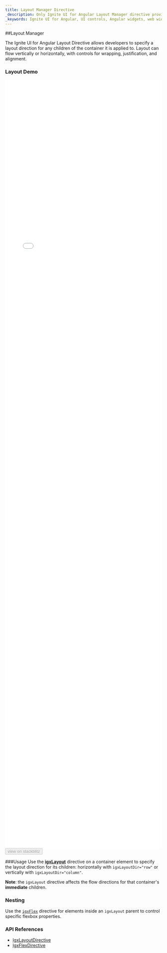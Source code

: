 ```yaml
---
title: Layout Manager Directive
_description: Only Ignite UI for Angular Layout Manager directive provides various styles of responsive and fluid user interfaces.
_keywords: Ignite UI for Angular, UI controls, Angular widgets, web widgets, UI widgets, Angular, Native Angular Components Suite, Native Angular Controls, Native Angular Components Library, Angular Layout Manager component, Angular Layout Manager controls
---
```


##Layout Manager
<p class="highlight">The Ignite UI for Angular Layout Directive allows developers to specify a layout direction for any children of the container it is applied to. Layout can flow vertically or horizontally, with controls for wrapping, justification, and alignment.</p>
<div class="divider"></div>

### Layout Demo
<div class="sample-container loading" style="height: 2460px">
    <iframe id="layout-sample-iframe" src='{environment:demosBaseUrl}/layout' width="100%" height="100%" seamless frameBorder="0" onload="onSampleIframeContentLoaded(this);"></iframe>
</div>
<div>
    <button data-localize="stackblitz" disabled class="stackblitz-btn" data-iframe-id="layout-sample-iframe" data-demos-base-url="{environment:demosBaseUrl}">view on stackblitz</button>
</div>
<div class="divider--half"></div>

###Usage
Use the [**igxLayout**]({environment:angularApiUrl}/classes/igxlayoutdirective.html) directive on a container element to specify the layout
direction for its children: horizontally with `igxLayoutDir="row"` or vertically with
`igxLayoutDir="column"`.

**Note**: the `igxLayout` directive affects the flow directions for that
container's **immediate** children.
<div class="divider--half"></div>

### Nesting
Use the [`igxFlex`]({environment:angularApiUrl}/classes/igxflexdirective.html) directive for elements inside an `igxLayout` parent to control specific flexbox properties.
<div class="divider--half"></div>


### API References
<div class="divider--half"></div>

* [IgxLayoutDirective]({environment:angularApiUrl}/classes/igxlayoutdirective.html)
* [IgxFlexDirective]({environment:angularApiUrl}/classes/igxflexdirective.html)